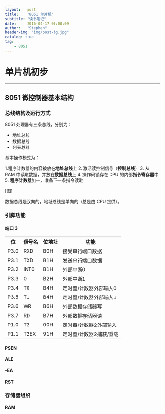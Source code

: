 ```yaml
---
layout:   post
title:    "8051 单片机"
subtitle: "读书笔记"
date:     2016-04-17 00:00:09
author:   "Stephen"
header-img: "img/post-bg.jpg"
catalog: true
tag:
    - 8051
---
```








# 单片机初步
---

## 8051 微控制器基本结构

### 总线结构及运行方式

8051 处理器有三条总线，分别为：

 * 地址总线
 * 数据总线
 * 列表总线
    
基本操作模式为：

 1.程序计数器的内容被放在**地址总线**上
 2. 激活读控制信号（**控制总线**）
 3. 从 RAM 中读取数据，并放在**数据总线**上
 4. 操作码锁存在 CPU 的内部**指令寄存器**中
 5. **程序计数器**加一，准备下一条指令读取

[图]

数据总线是双向的，地址总线是单向的（总是由 CPU 提供）。

### 引脚功能

#### 端口 3



<table>
   <tr>
      <th>位</th>
      <th>信号名</th>
      <th>位地址</th>
      <th>功能</th>
   </tr>
   <tr>
      <td>P3.0</td>
      <td>RXD</td>
      <td>B0H</td>
      <td>接受串行端口数据</td>
   </tr>
   <tr>
      <td>P3.1</td>
      <td>TXD</td>
      <td>B1H</td>
      <td>发送串行端口数据</td>
   </tr>
   <tr>
      <td>P3.2</td>
      <td><my:o>INT0</my:o></td>
      <td>B1H</td>
      <td>外部中断0</td>
   </tr>
   <tr>
      <td>P3.3</td>
      <td>0</td>
      <td>B2H</td>
      <td>外部中断1</td>
   </tr>
   <tr>
      <td>P3.4</td>
      <td>T0</td>
      <td>B4H</td>
      <td>定时器/计数器外部输入0</td>
   </tr>
   <tr>
      <td>P3.5</td>
      <td>T1</td>
      <td>B4H</td>
      <td>定时器/计数器外部输入1</td>
   </tr>
   <tr>
      <td>P3.6</td>
      <td><my:o>WR</my:o></td>
      <td>B6H</td>
      <td>外部数据存储器写</td>
   </tr>
   <tr>
      <td>P3.7</td>
      <td>RD</td>
      <td>B7H</td>
      <td>外部数据存储器读</td>
   </tr>
   <tr>
      <td>P1.0</td>
      <td>T2</td>
      <td>90H</td>
      <td>定时器/计数器2外部输入</td>
   </tr>
   <tr>
      <td>P1.1</td>
      <td>T2EX</td>
      <td>91H</td>
      <td>定时器/计数器2捕获/重载</td>
   </tr>
</table>


#### PSEN

#### ALE

#### -EA

#### RST

### 存储器组织

#### RAM




